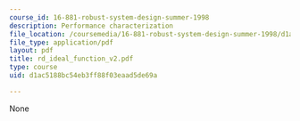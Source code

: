 ```yaml
---
course_id: 16-881-robust-system-design-summer-1998
description: Performance characterization
file_location: /coursemedia/16-881-robust-system-design-summer-1998/d1ac5188bc54eb3ff88f03eaad5de69a_rd_ideal_function_v2.pdf
file_type: application/pdf
layout: pdf
title: rd_ideal_function_v2.pdf
type: course
uid: d1ac5188bc54eb3ff88f03eaad5de69a

---
```

None